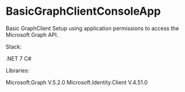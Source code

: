 # BasicGraphClientConsoleApp

Basic GraphClient Setup using application permissions to access the Microsoft Graph API.

Stack:

.NET 7
C#

Libraries:

Microsoft.Graph V.5.2.0
Microsoft.Identity.Client V.4.51.0
